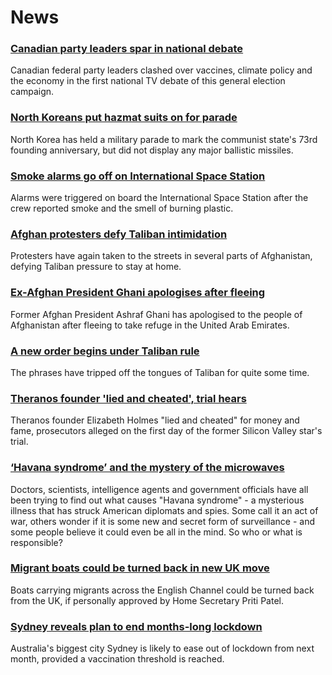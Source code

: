 # News
### [Canadian party leaders spar in national debate](https://www.bbc.com/news/world-us-canada-58482596)
Canadian federal party leaders clashed over vaccines, climate policy and the economy in the first national TV debate of this general election campaign.
### [North Koreans put hazmat suits on for parade](https://www.bbc.com/news/world-asia-58497157)
North Korea has held a military parade to mark the communist state's 73rd founding anniversary, but did not display any major ballistic missiles.
### [Smoke alarms go off on International Space Station](https://www.bbc.com/news/world-europe-58497899)
Alarms were triggered on board the International Space Station after the crew reported smoke and the smell of burning plastic. 
### [Afghan protesters defy Taliban intimidation](https://www.bbc.com/news/world-asia-58497904)
Protesters have again taken to the streets in several parts of Afghanistan, defying Taliban pressure to stay at home. 
### [Ex-Afghan President Ghani apologises after fleeing](https://www.bbc.com/news/world-asia-58496410)
Former Afghan President Ashraf Ghani has apologised to the people of Afghanistan after fleeing to take refuge in the United Arab Emirates.
### [A new order begins under Taliban rule](https://www.bbc.com/news/world-asia-58495112)
The phrases have tripped off the tongues of Taliban for quite some time.  
### [Theranos founder 'lied and cheated', trial hears](https://www.bbc.com/news/business-58494912)
Theranos founder Elizabeth Holmes "lied and cheated" for money and fame, prosecutors alleged on the first day of the former Silicon Valley star's trial. 
### [‘Havana syndrome’ and the mystery of the microwaves](https://www.bbc.com/news/world-58396698)
Doctors, scientists, intelligence agents and government officials have all been trying to find out what causes "Havana syndrome" - a mysterious illness that has struck American diplomats and spies. Some call it an act of war, others wonder if it is some new and secret form of surveillance - and some people believe it could even be all in the mind. So who or what is responsible?
### [Migrant boats could be turned back in new UK move](https://www.bbc.com/news/uk-58495948)
Boats carrying migrants across the English Channel could be turned back from the UK, if personally approved by Home Secretary Priti Patel. 
### [Sydney reveals plan to end months-long lockdown](https://www.bbc.com/news/world-australia-58496667)
Australia's biggest city Sydney is likely to ease out of lockdown from next month, provided a vaccination threshold is reached.
